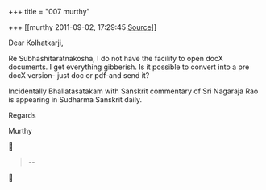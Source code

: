 +++
title = "007 murthy"

+++
[[murthy	2011-09-02, 17:29:45 [Source](https://groups.google.com/g/samskrita/c/KcMQ9MuXc84)]]



Dear Kolhatkarji,

Re Subhashitaratnakosha, I do not have the facility to open docX documents. I get everything gibberish. Is it possible to convert into a pre docX version- just doc or pdf-and send it?

Incidentally Bhallatasatakam with Sanskrit commentary of Sri Nagaraja Rao is appearing in Sudharma Sanskrit daily.

Regards

Murthy



> --  



